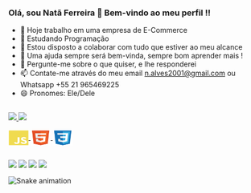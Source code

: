 ### Olá, sou Natã Ferreira 👋 Bem-vindo ao meu perfil !!

- 🔭 Hoje trabalho em uma empresa de E-Commerce
- 🌱 Estudando Programação
- 👯 Estou disposto a colaborar com tudo que estiver ao meu alcance
- 🤔 Uma ajuda sempre será bem-vinda, sempre bom aprender mais !
- 💬 Pergunte-me sobre o que quiser, e lhe responderei
- 📫 Contate-me através do meu email n.alves2001@gmail.com ou Whatsapp +55 21 965469225
- 😄 Pronomes: Ele/Dele

##

<div>
  <a href="https://github.com/nataferreira">
  <img height="180em" src="https://github-readme-stats.vercel.app/api?username=nataferreiragtr&show_icons=true&theme=dark&include_all_commits=true&count_private=true"/>
  <img height="180em" src="https://github-readme-stats.vercel.app/api/top-langs/?username=nataferreiragtr&layout=compact&langs_count=7&theme=dark"/>
</div>
<div style="display: inline_block"><br>
  <img align="center" alt="Nata-Js" height="30" width="40" src="https://raw.githubusercontent.com/devicons/devicon/master/icons/javascript/javascript-plain.svg">
  <img align="center" alt="Nata-HTML" height="30" width="40" src="https://raw.githubusercontent.com/devicons/devicon/master/icons/html5/html5-original.svg">
  <img align="center" alt="Nata-CSS" height="30" width="40" src="https://raw.githubusercontent.com/devicons/devicon/master/icons/css3/css3-original.svg">
</div>
  
  ##
 
 
<div> 
  <a href="https://www.youtube.com/channel/UCO8iYmlXUVEAvFjSoCyK-4A" target="_blank"><img src="https://img.shields.io/badge/YouTube-FF0000?style=for-the-badge&logo=youtube&logoColor=white" target="_blank"></a>
  <a href="https://instagram.com/nataferreiragtr" target="_blank"><img src="https://img.shields.io/badge/-Instagram-%23E4405F?style=for-the-badge&logo=instagram&logoColor=white" target="_blank"></a>
  <a href = "mailto:n.alves2001@gmail.com"><img src="https://img.shields.io/badge/-Gmail-%23333?style=for-the-badge&logo=gmail&logoColor=white" target="_blank"></a>
  <a href="https://www.linkedin.com/in/nat%C3%A3-alves-de-oliveira-ferreira-054145230" target="_blank"><img src="https://img.shields.io/badge/-LinkedIn-%230077B5?style=for-the-badge&logo=linkedin&logoColor=white" target="_blank"></a> 
  
  
  ![Snake animation](https://github.com/nataferreiragtr/nataferreiragtr/blob/output/github-contribution-grid-snake.svg)
 
</div>

  
